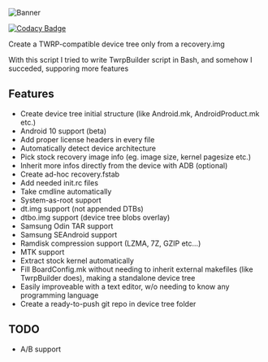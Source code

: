 ![Banner](https://raw.githubusercontent.com/SebaUbuntu/TWRP-device-tree-generator/master/assets/banner.png)

[![Codacy Badge](https://api.codacy.com/project/badge/Grade/69d10f044ce34de2bf7ae6ee7fe0595e)](https://app.codacy.com/manual/SebaUbuntu/TWRP-device-tree-generator?utm_source=github.com&utm_medium=referral&utm_content=SebaUbuntu/TWRP-device-tree-generator&utm_campaign=Badge_Grade_Dashboard)

Create a TWRP-compatible device tree only from a recovery.img

With this script I tried to write TwrpBuilder script in Bash, and somehow I succeded, supporing more features

## Features

-   Create device tree initial structure (like Android.mk, AndroidProduct.mk etc.)
-   Android 10 support (beta)
-   Add proper license headers in every file
-   Automatically detect device architecture
-   Pick stock recovery image info (eg. image size, kernel pagesize etc.)
-   Inherit more infos directly from the device with ADB (optional)
-   Create ad-hoc recovery.fstab
-   Add needed init.rc files
-   Take cmdline automatically
-   System-as-root support
-   dt.img support (not appended DTBs)
-   dtbo.img support (device tree blobs overlay)
-   Samsung Odin TAR support
-   Samsung SEAndroid support
-   Ramdisk compression support (LZMA, 7Z, GZIP etc...)
-   MTK support
-   Extract stock kernel automatically
-   Fill BoardConfig.mk without needing to inherit external makefiles (like TwrpBuilder does), making a standalone device tree
-   Easily improveable with a text editor, w/o needing to know any programming language
-   Create a ready-to-push git repo in device tree folder

## TODO

-   A/B support
